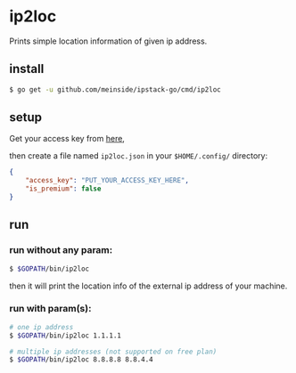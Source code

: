 # ip2loc

Prints simple location information of given ip address.

## install

```bash
$ go get -u github.com/meinside/ipstack-go/cmd/ip2loc
```

## setup

Get your access key from [here](https://ipstack.com/),

then create a file named `ip2loc.json` in your `$HOME/.config/` directory:

```json
{
	"access_key": "PUT_YOUR_ACCESS_KEY_HERE",
	"is_premium": false
}
```

## run

### run without any param:

```bash
$ $GOPATH/bin/ip2loc
```

then it will print the location info of the external ip address of your machine.

### run with param(s):

```bash
# one ip address
$ $GOPATH/bin/ip2loc 1.1.1.1

# multiple ip addresses (not supported on free plan)
$ $GOPATH/bin/ip2loc 8.8.8.8 8.8.4.4
```

